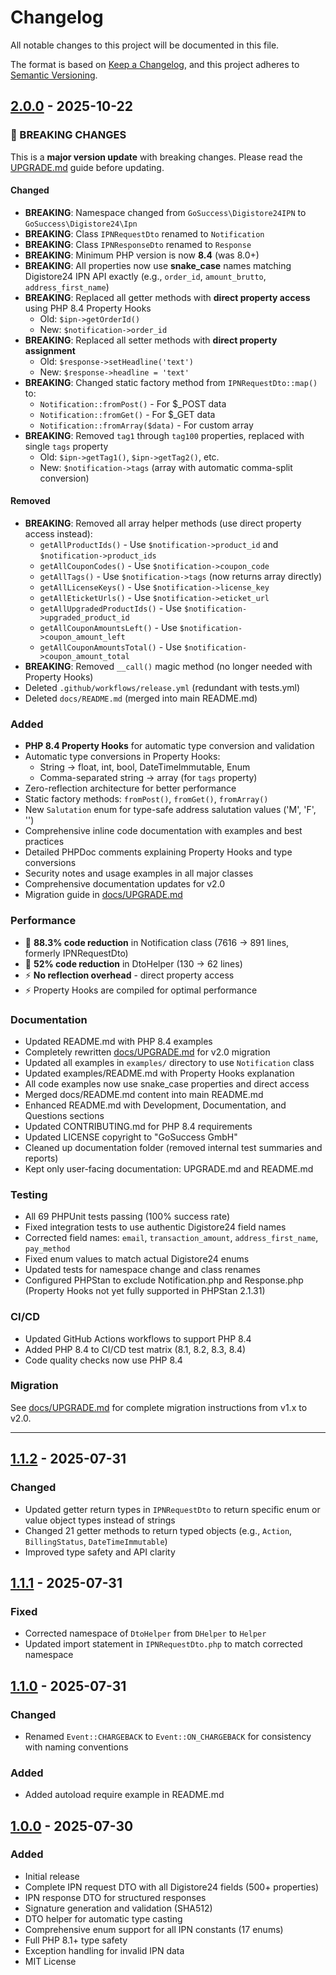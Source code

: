 # Changelog

All notable changes to this project will be documented in this file.

The format is based on [Keep a Changelog](https://keepachangelog.com/en/1.0.0/),
and this project adheres to [Semantic Versioning](https://semver.org/spec/v2.0.0.html).

## [2.0.0] - 2025-10-22

### 🚨 BREAKING CHANGES

This is a **major version update** with breaking changes. Please read the [UPGRADE.md](docs/UPGRADE.md) guide before updating.

#### Changed
- **BREAKING**: Namespace changed from `GoSuccess\Digistore24IPN` to `GoSuccess\Digistore24\Ipn`
- **BREAKING**: Class `IPNRequestDto` renamed to `Notification`
- **BREAKING**: Class `IPNResponseDto` renamed to `Response`
- **BREAKING**: Minimum PHP version is now **8.4** (was 8.0+)
- **BREAKING**: All properties now use **snake_case** names matching Digistore24 IPN API exactly (e.g., `order_id`, `amount_brutto`, `address_first_name`)
- **BREAKING**: Replaced all getter methods with **direct property access** using PHP 8.4 Property Hooks
  - Old: `$ipn->getOrderId()`
  - New: `$notification->order_id`
- **BREAKING**: Replaced all setter methods with **direct property assignment**
  - Old: `$response->setHeadline('text')`
  - New: `$response->headline = 'text'`
- **BREAKING**: Changed static factory method from `IPNRequestDto::map()` to:
  - `Notification::fromPost()` - For $_POST data
  - `Notification::fromGet()` - For $_GET data
  - `Notification::fromArray($data)` - For custom array
- **BREAKING**: Removed `tag1` through `tag100` properties, replaced with single `tags` property
  - Old: `$ipn->getTag1()`, `$ipn->getTag2()`, etc.
  - New: `$notification->tags` (array with automatic comma-split conversion)

#### Removed
- **BREAKING**: Removed all array helper methods (use direct property access instead):
  - `getAllProductIds()` - Use `$notification->product_id` and `$notification->product_ids`
  - `getAllCouponCodes()` - Use `$notification->coupon_code`
  - `getAllTags()` - Use `$notification->tags` (now returns array directly)
  - `getAllLicenseKeys()` - Use `$notification->license_key`
  - `getAllEticketUrls()` - Use `$notification->eticket_url`
  - `getAllUpgradedProductIds()` - Use `$notification->upgraded_product_id`
  - `getAllCouponAmountsLeft()` - Use `$notification->coupon_amount_left`
  - `getAllCouponAmountsTotal()` - Use `$notification->coupon_amount_total`
- **BREAKING**: Removed `__call()` magic method (no longer needed with Property Hooks)
- Deleted `.github/workflows/release.yml` (redundant with tests.yml)
- Deleted `docs/README.md` (merged into main README.md)

### Added
- **PHP 8.4 Property Hooks** for automatic type conversion and validation
- Automatic type conversions in Property Hooks:
  - String → float, int, bool, DateTimeImmutable, Enum
  - Comma-separated string → array (for `tags` property)
- Zero-reflection architecture for better performance
- Static factory methods: `fromPost()`, `fromGet()`, `fromArray()`
- New `Salutation` enum for type-safe address salutation values ('M', 'F', '')
- Comprehensive inline code documentation with examples and best practices
- Detailed PHPDoc comments explaining Property Hooks and type conversions
- Security notes and usage examples in all major classes
- Comprehensive documentation updates for v2.0
- Migration guide in [docs/UPGRADE.md](docs/UPGRADE.md)

### Performance
- 🚀 **88.3% code reduction** in Notification class (7616 → 891 lines, formerly IPNRequestDto)
- 🚀 **52% code reduction** in DtoHelper (130 → 62 lines)
- ⚡ **No reflection overhead** - direct property access
- ⚡ Property Hooks are compiled for optimal performance

### Documentation
- Updated README.md with PHP 8.4 examples
- Completely rewritten [docs/UPGRADE.md](docs/UPGRADE.md) for v2.0 migration
- Updated all examples in `examples/` directory to use `Notification` class
- Updated examples/README.md with Property Hooks explanation
- All code examples now use snake_case properties and direct access
- Merged docs/README.md content into main README.md
- Enhanced README.md with Development, Documentation, and Questions sections
- Updated CONTRIBUTING.md for PHP 8.4 requirements
- Updated LICENSE copyright to "GoSuccess GmbH"
- Cleaned up documentation folder (removed internal test summaries and reports)
- Kept only user-facing documentation: UPGRADE.md and README.md

### Testing
- All 69 PHPUnit tests passing (100% success rate)
- Fixed integration tests to use authentic Digistore24 field names
- Corrected field names: `email`, `transaction_amount`, `address_first_name`, `pay_method`
- Fixed enum values to match actual Digistore24 enums
- Updated tests for namespace change and class renames
- Configured PHPStan to exclude Notification.php and Response.php (Property Hooks not yet fully supported in PHPStan 2.1.31)

### CI/CD
- Updated GitHub Actions workflows to support PHP 8.4
- Added PHP 8.4 to CI/CD test matrix (8.1, 8.2, 8.3, 8.4)
- Code quality checks now use PHP 8.4

### Migration
See [docs/UPGRADE.md](docs/UPGRADE.md) for complete migration instructions from v1.x to v2.0.

---

## [1.1.2] - 2025-07-31

### Changed
- Updated getter return types in `IPNRequestDto` to return specific enum or value object types instead of strings
- Changed 21 getter methods to return typed objects (e.g., `Action`, `BillingStatus`, `DateTimeImmutable`)
- Improved type safety and API clarity

## [1.1.1] - 2025-07-31

### Fixed
- Corrected namespace of `DtoHelper` from `DHelper` to `Helper`
- Updated import statement in `IPNRequestDto.php` to match corrected namespace

## [1.1.0] - 2025-07-31

### Changed
- Renamed `Event::CHARGEBACK` to `Event::ON_CHARGEBACK` for consistency with naming conventions

### Added
- Added autoload require example in README.md

## [1.0.0] - 2025-07-30

### Added
- Initial release
- Complete IPN request DTO with all Digistore24 fields (500+ properties)
- IPN response DTO for structured responses
- Signature generation and validation (SHA512)
- DTO helper for automatic type casting
- Comprehensive enum support for all IPN constants (17 enums)
- Full PHP 8.1+ type safety
- Exception handling for invalid IPN data
- MIT License

[2.0.0]: https://github.com/GoSuccess-GmbH/digistore24-ipn/compare/v1.1.2...v2.0.0
[1.1.2]: https://github.com/GoSuccess-GmbH/digistore24-ipn/compare/v1.1.1...v1.1.2
[1.1.1]: https://github.com/GoSuccess-GmbH/digistore24-ipn/compare/v1.1.0...v1.1.1
[1.1.0]: https://github.com/GoSuccess-GmbH/digistore24-ipn/compare/v1.0.0...v1.1.0
[1.0.0]: https://github.com/GoSuccess-GmbH/digistore24-ipn/releases/tag/v1.0.0
